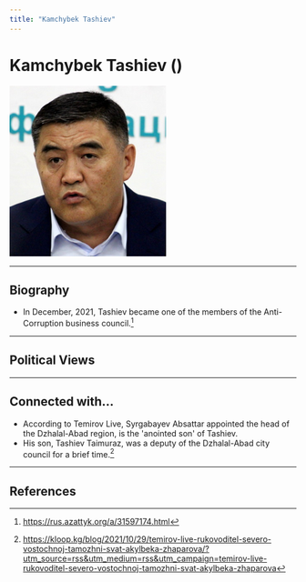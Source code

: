 ```yaml
---
title: "Kamchybek Tashiev"
---
```


# Kamchybek Tashiev ()

![alt](../assets/images/tashiev_kamchybek.png)

_ _ _

## Biography

- In December, 2021, Tashiev became one of the members of the Anti-Corruption business council.[^2]

_ _ _

## Political Views

_ _ _ 

## Connected with...

- According to Temirov Live, Syrgabayev Absattar appointed the head of the Dzhalal-Abad region, is the 'anointed son' of Tashiev.
- His son, Tashiev Taimuraz, was a deputy of the Dzhalal-Abad city council for a brief time.[^1] 
_ _ _

## References

[^1]: https://kloop.kg/blog/2021/10/29/temirov-live-rukovoditel-severo-vostochnoj-tamozhni-svat-akylbeka-zhaparova/?utm_source=rss&utm_medium=rss&utm_campaign=temirov-live-rukovoditel-severo-vostochnoj-tamozhni-svat-akylbeka-zhaparova
[^2]: https://rus.azattyk.org/a/31597174.html
